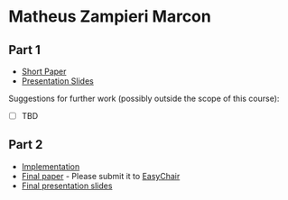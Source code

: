 # Matheus Zampieri Marcon

## Part 1

- [Short Paper](marcon-proposal.pdf)
- [Presentation Slides](marcon-proposal-slides.pdf)

Suggestions for further work (possibly outside the scope of this course):

- [ ] TBD


## Part 2

- [Implementation](<link to github>)
- [Final paper](marcon-paper.pdf) - Please submit it to [EasyChair](https://easychair.org/conferences/?conf=ap2019)
- [Final presentation slides](marcon-final-presentation-slides.pdf)